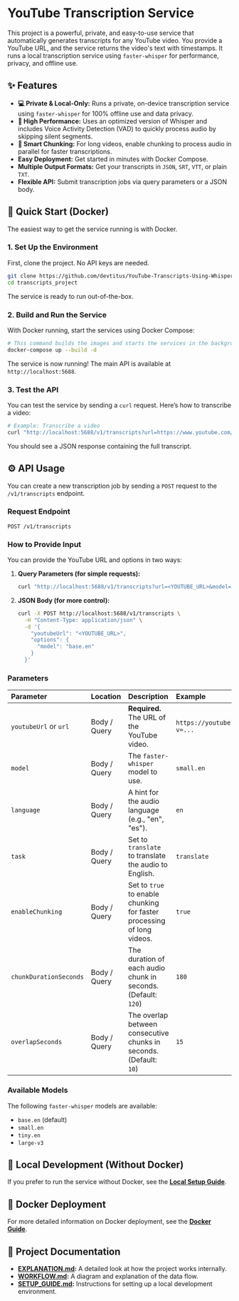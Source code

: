 # YouTube Transcription Service

This project is a powerful, private, and easy-to-use service that automatically generates transcripts for any YouTube video. You provide a YouTube URL, and the service returns the video's text with timestamps. It runs a local transcription service using `faster-whisper` for performance, privacy, and offline use.

## ✨ Features

- **💻 Private & Local-Only:** Runs a private, on-device transcription service using `faster-whisper` for 100% offline use and data privacy.
- **🚀 High Performance:** Uses an optimized version of Whisper and includes Voice Activity Detection (VAD) to quickly process audio by skipping silent segments.
- **🚀 Smart Chunking:** For long videos, enable chunking to process audio in parallel for faster transcriptions.
- **Easy Deployment:** Get started in minutes with Docker Compose.
- **Multiple Output Formats:** Get your transcripts in `JSON`, `SRT`, `VTT`, or plain `TXT`.
- **Flexible API:** Submit transcription jobs via query parameters or a JSON body.

## 🚀 Quick Start (Docker)

The easiest way to get the service running is with Docker.

### 1. **Set Up the Environment**

First, clone the project. No API keys are needed.

```bash
git clone https://github.com/devtitus/YouTube-Transcripts-Using-Whisper.git
cd transcripts_project
```

The service is ready to run out-of-the-box.

### 2. **Build and Run the Service**

With Docker running, start the services using Docker Compose:

```bash
# This command builds the images and starts the services in the background.
docker-compose up --build -d
```

The service is now running! The main API is available at `http://localhost:5688`.

### 3. **Test the API**

You can test the service by sending a `curl` request. Here’s how to transcribe a video:

```bash
# Example: Transcribe a video
curl "http://localhost:5688/v1/transcripts?url=https://www.youtube.com/watch?v=dQw4w9WgXcQ"
```

You should see a JSON response containing the full transcript.

## ⚙️ API Usage

You can create a new transcription job by sending a `POST` request to the `/v1/transcripts` endpoint.

### Request Endpoint

`POST /v1/transcripts`

### How to Provide Input

You can provide the YouTube URL and options in two ways:

1.  **Query Parameters (for simple requests):**

    ```bash
    curl "http://localhost:5688/v1/transcripts?url=<YOUTUBE_URL>&model=base.en"
    ```

2.  **JSON Body (for more control):**

    ```bash
    curl -X POST http://localhost:5688/v1/transcripts \
      -H "Content-Type: application/json" \
      -d '{
        "youtubeUrl": "<YOUTUBE_URL>",
        "options": {
          "model": "base.en"
        }
      }'
    ```

### Parameters

| Parameter                | Location     | Description                                                                 | Example                           |
| :----------------------- | :----------- | :-------------------------------------------------------------------------- | :-------------------------------- |
| `youtubeUrl` or `url`    | Body / Query | **Required.** The URL of the YouTube video.                                 | `https://youtube.com/watch?v=...` |
| `model`                  | Body / Query | The `faster-whisper` model to use.                                          | `small.en`                        |
| `language`               | Body / Query | A hint for the audio language (e.g., "en", "es").                           | `en`                              |
| `task`                   | Body / Query | Set to `translate` to translate the audio to English.                       | `translate`                       |
| `enableChunking`         | Body / Query | Set to `true` to enable chunking for faster processing of long videos.      | `true`                            |
| `chunkDurationSeconds`   | Body / Query | The duration of each audio chunk in seconds. (Default: `120`)               | `180`                             |
| `overlapSeconds`         | Body / Query | The overlap between consecutive chunks in seconds. (Default: `10`)          | `15`                              |

### Available Models

The following `faster-whisper` models are available:

- `base.en` (default)
- `small.en`
- `tiny.en`
- `large-v3`

## 🔧 Local Development (Without Docker)

If you prefer to run the service without Docker, see the [**Local Setup Guide**](./SETUP_GUIDE.md).

## 🐳 Docker Deployment

For more detailed information on Docker deployment, see the [**Docker Guide**](./README.docker.md).

## 📄 Project Documentation

- **[EXPLANATION.md](./EXPLANATION.md):** A detailed look at how the project works internally.
- **[WORKFLOW.md](./WORKFLOW.md):** A diagram and explanation of the data flow.
- **[SETUP_GUIDE.md](./SETUP_GUIDE.md):** Instructions for setting up a local development environment.
